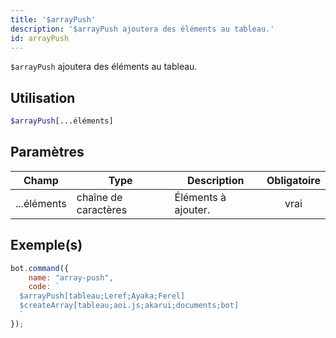 ```yaml
---
title: '$arrayPush'
description: '$arrayPush ajoutera des éléments au tableau.'
id: arrayPush
---
```


`$arrayPush` ajoutera des éléments au tableau.

## Utilisation

```php
$arrayPush[...éléments]
```

## Paramètres

| Champ       | Type                 | Description         | Obligatoire |
| ----------- | -------------------- | ------------------- |:-----------:|
| ...éléments | chaîne de caractères | Éléments à ajouter. |    vrai     |

## Exemple(s)

```javascript
bot.command({
    name: "array-push",
    code: `
  $arrayPush[tableau;Leref;Ayaka;Ferel]
  $createArray[tableau;aoi.js;akarui;documents;bot]
  `
});
```